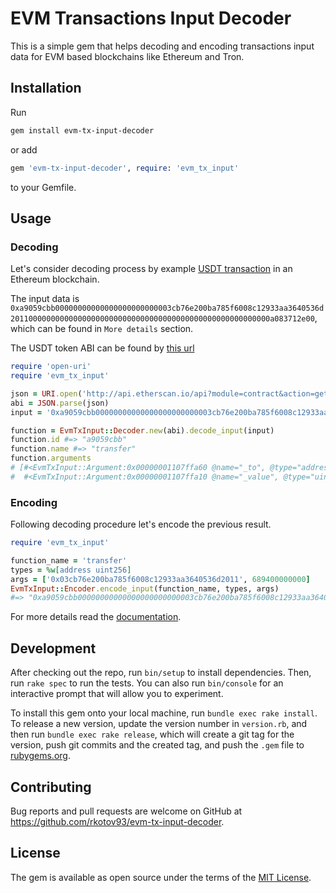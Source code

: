 # EVM Transactions Input Decoder

This is a simple gem that helps decoding and encoding transactions input data for EVM based blockchains like Ethereum and Tron.

## Installation
Run
```bash
gem install evm-tx-input-decoder
```
or add
```ruby
gem 'evm-tx-input-decoder', require: 'evm_tx_input'
```
to your Gemfile.

## Usage

### Decoding
Let's consider decoding process by example [USDT transaction](https://etherscan.io/tx/0x93ae1b191189aa27833b65f3668ae7704f9b7d9badabf4a9a16e53d84e1a3472) in an Ethereum blockchain.

The input data is `0xa9059cbb00000000000000000000000003cb76e200ba785f6008c12933aa3640536d2011000000000000000000000000000000000000000000000000000000a083712e00`, which can be found in `More details` section.

The USDT token ABI can be found by [this url](http://api.etherscan.io/api?module=contract&action=getabi&address=0xdac17f958d2ee523a2206206994597c13d831ec7&format=raw)

```ruby
require 'open-uri'
require 'evm_tx_input'

json = URI.open('http://api.etherscan.io/api?module=contract&action=getabi&address=0xdac17f958d2ee523a2206206994597c13d831ec7&format=raw') { |file| jsonfile.read }
abi = JSON.parse(json)
input = '0xa9059cbb00000000000000000000000003cb76e200ba785f6008c12933aa3640536d2011000000000000000000000000000000000000000000000000000000a083712e00'

function = EvmTxInput::Decoder.new(abi).decode_input(input)
function.id #=> "a9059cbb"
function.name #=> "transfer"
function.arguments
# [#<EvmTxInput::Argument:0x00000001107ffa60 @name="_to", @type="address", @value="0x03cb76e200ba785f6008c12933aa3640536d2011">,
#  #<EvmTxInput::Argument:0x00000001107ffa10 @name="_value", @type="uint256", @value=689400000000>]
```

### Encoding
Following decoding procedure let's encode the previous result.

```ruby
require 'evm_tx_input'

function_name = 'transfer'
types = %w[address uint256]
args = ['0x03cb76e200ba785f6008c12933aa3640536d2011', 689400000000]
EvmTxInput::Encoder.encode_input(function_name, types, args)
#=> "0xa9059cbb00000000000000000000000003cb76e200ba785f6008c12933aa3640536d2011000000000000000000000000000000000000000000000000000000a083712e00"
```

For more details read the [documentation](https://rubydoc.info/github/rkotov93/evm-tx-input-decoder/main/EvmTx).

## Development

After checking out the repo, run `bin/setup` to install dependencies. Then, run `rake spec` to run the tests. You can also run `bin/console` for an interactive prompt that will allow you to experiment.

To install this gem onto your local machine, run `bundle exec rake install`. To release a new version, update the version number in `version.rb`, and then run `bundle exec rake release`, which will create a git tag for the version, push git commits and the created tag, and push the `.gem` file to [rubygems.org](https://rubygems.org).

## Contributing

Bug reports and pull requests are welcome on GitHub at https://github.com/rkotov93/evm-tx-input-decoder.

## License

The gem is available as open source under the terms of the [MIT License](https://opensource.org/licenses/MIT).
